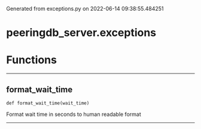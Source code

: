 Generated from exceptions.py on 2022-06-14 09:38:55.484251

# peeringdb_server.exceptions

# Functions
---

## format_wait_time
`def format_wait_time(wait_time)`

Format wait time in seconds to human readable format

---
